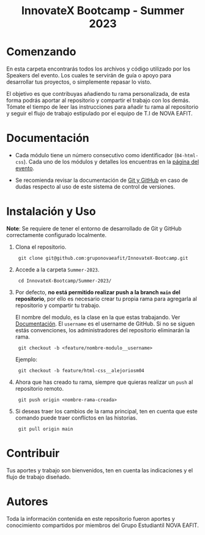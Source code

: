<h1 align="center">InnovateX Bootcamp - Summer 2023</h1>

# Comenzando

En esta carpeta encontrarás todos los archivos y código utilizado por los Speakers del evento. Los cuales te servirán de guía o apoyo para desarrollar tus proyectos, o simplemente repasar lo visto.

El objetivo es que contribuyas añadiendo tu rama personalizada, de esta forma podrás aportar al repositorio y compartir el trabajo con los demás. Tómate el tiempo de leer las instrucciones para añadir tu rama al repositorio y seguir el flujo de trabajo estipulado por el equipo de T.I de NOVA EAFIT.

# Documentación

- Cada módulo tiene un número consecutivo como identificador (`04-html-css`). Cada uno de los módulos y detalles los encuentras en la [página del evento](https://novaeafit.notion.site/InnovateX-Summer-2023-8062a1e949b7416791cc50674aa06917).

- Se recomienda revisar la documentación de [Git y GitHub](https://alejoriosm04.notion.site/Git-GitHub-3a0ac1c7aa1d4cddaae89e639eba60c2?pvs=4) en caso de dudas respecto al uso de este sistema de control de versiones.

# Instalación y Uso

**Note**: Se requiere de tener el entorno de desarrollado de Git y GitHub correctamente configurado localmente.

1. Clona el repositorio.

        git clone git@github.com:gruponovaeafit/InnovateX-Bootcamp.git

2. Accede a la carpeta `Summer-2023`.

        cd InnovateX-Bootcamp/Summer-2023/

3. Por defecto, **no está permitido realizar push a la branch `main` del repositorio**, por ello es necesario crear tu propia rama para agregarla al repositorio y compartir tu trabajo. 

    El nombre del modulo, es la clase en la que estas trabajando. Ver [Documentación](#documentación). El `username` es el username de GitHub. Si no se siguen estás convenciones, los administradores del repositorio eliminarán la rama.

        git checkout -b <feature/nombre-modulo__username>

    Ejemplo:

        git checkout -b feature/html-css__alejoriosm04

4. Ahora que has creado tu rama, siempre que quieras realizar un `push` al repositorio remoto.

        git push origin <nombre-rama-creada>

5. Si deseas traer los cambios de la rama principal, ten en cuenta que este comando puede traer conflictos en las historias.

        git pull origin main


# Contribuir

Tus aportes y trabajo son bienvenidos, ten en cuenta las indicaciones y el flujo de trabajo diseñado.

# Autores

Toda la información contenida en este repositorio fueron aportes y conocimiento compartidos por miembros del Grupo Estudiantil NOVA EAFIT.

